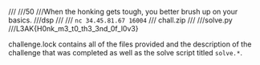 ///<Title>The Goose</Title>
///<Points>50</Points>
///<Description>When the honking gets tough, you better brush up on your basics.</Description>
///<Author>dsp</Author>
///<Info>
/// `nc 34.45.81.67 16004`
/// <Attachment>chall.zip</Attachment>
///</Info>
///<Solve>solve.py</Solve>
///<Flag>L3AK{H0nk\_m3\_t0\_th3\_3nd\_0f\_l0v3}</Flag>

challenge.lock contains all of the files provided and the description of the challenge that was completed as well as the solve script titled `solve.*`.

